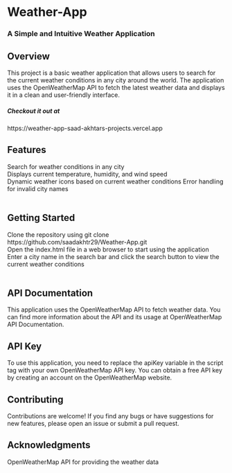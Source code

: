 # Weather-App
<h3>A Simple and Intuitive Weather Application</h3>
<h2>Overview</h2>
This project is a basic weather application that allows users to search for the current weather conditions in any city around the world. The application uses the OpenWeatherMap API to fetch the latest weather data and displays it in a clean and user-friendly interface.
<br>
<h5>Checkout it out at </h5>https://weather-app-saad-akhtars-projects.vercel.app
<br>
<h2>Features</h2>
Search for weather conditions in any city<br>
Displays current temperature, humidity, and wind speed<br>
Dynamic weather icons based on current weather conditions
Error handling for invalid city names<br><br>
<h2>Getting Started</h2>
Clone the repository using git clone https://github.com/saadakhtr29/Weather-App.git<br>
Open the index.html file in a web browser to start using the application<br>
Enter a city name in the search bar and click the search button to view the current weather conditions<br>
<br>
<h2>API Documentation</h2>
This application uses the OpenWeatherMap API to fetch weather data. You can find more information about the API and its usage at OpenWeatherMap API Documentation.

<h2>API Key</h2>
To use this application, you need to replace the apiKey variable in the script tag with your own OpenWeatherMap API key. You can obtain a free API key by creating an account on the OpenWeatherMap website.

<h2>Contributing</h2>
Contributions are welcome! If you find any bugs or have suggestions for new features, please open an issue or submit a pull request.


<h2>Acknowledgments</h2>
OpenWeatherMap API for providing the weather data


